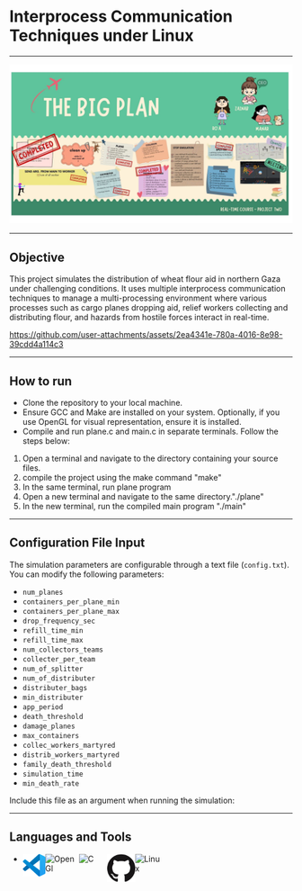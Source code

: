 # Interprocess Communication Techniques under Linux
---

![Project Overview](image.jpg)

---

## Objective
This project simulates the distribution of wheat flour aid in northern Gaza under challenging conditions. It uses multiple interprocess communication techniques to manage a multi-processing environment where various processes such as cargo planes dropping aid, relief workers collecting and distributing flour, and hazards from hostile forces interact in real-time.

https://github.com/user-attachments/assets/2ea4341e-780a-4016-8e98-39cdd4a114c3


---

## How to run

- Clone the repository to your local machine.
- Ensure GCC and Make are installed on your system. Optionally, if you use OpenGL for visual representation, ensure it is installed.
- Compile and run plane.c and main.c in separate terminals. Follow the steps below:

1. Open a terminal and navigate to the directory containing your source files.
2. compile the project using the make command "make"
3. In the same terminal, run plane program
4. Open a new terminal and navigate to the same directory."./plane"
5. In the new terminal, run the compiled main program "./main"

---

## Configuration File Input
The simulation parameters are configurable through a text file (`config.txt`). You can modify the following parameters:

- `num_planes`
- `containers_per_plane_min`
- `containers_per_plane_max`
- `drop_frequency_sec`
- `refill_time_min`
- `refill_time_max`
- `num_collectors_teams`
- `collecter_per_team`
- `num_of_splitter`
- `num_of_distributer`
- `distributer_bags`
- `min_distributer`
- `app_period`
- `death_threshold`
- `damage_planes`
- `max_containers`
- `collec_workers_martyred`
- `distrib_workers_martyred`
- `family_death_threshold`
- `simulation_time`
- `min_death_rate`

Include this file as an argument when running the simulation:

---

## Languages and Tools

- <img align="left" alt="Visual Studio Code" width="40px" src="https://raw.githubusercontent.com/github/explore/80688e429a7d4ef2fca1e82350fe8e3517d3494d/topics/visual-studio-code/visual-studio-code.png" /> <img align="left" alt=  "OpenGl" width="60px" src="https://upload.wikimedia.org/wikipedia/commons/e/e9/Opengl-logo.svg" /><img align="left" alt="C" width="50px" src="https://user-images.githubusercontent.com/25181517/192106070-46255bcf-65e6-4c6b-a296-bf8d0d8fb2a7.png" /><img align="left" alt="GitHub" width="50px" src="https://raw.githubusercontent.com/github/explore/78df643247d429f6cc873026c0622819ad797942/topics/github/github.png" /> <img align="left" alt="Linux" width="50px" src="https://upload.wikimedia.org/wikipedia/commons/thumb/3/35/Tux.svg/800px-Tux.svg.png" /> 

<br/>


